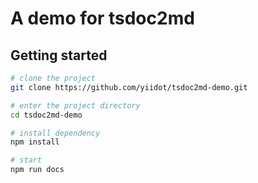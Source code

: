 # A demo for tsdoc2md
## Getting started
```bash
# clone the project
git clone https://github.com/yiidot/tsdoc2md-demo.git

# enter the project directory
cd tsdoc2md-demo

# install dependency
npm install

# start
npm run docs
```